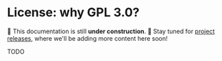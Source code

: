 # License: why GPL 3.0?

🚧 This documentation is still **under construction**. 🚧 Stay tuned for
[project releases](https://github.com/capisco-dotfiles/capisco/releases), where
we'll be adding more content here soon!

TODO
